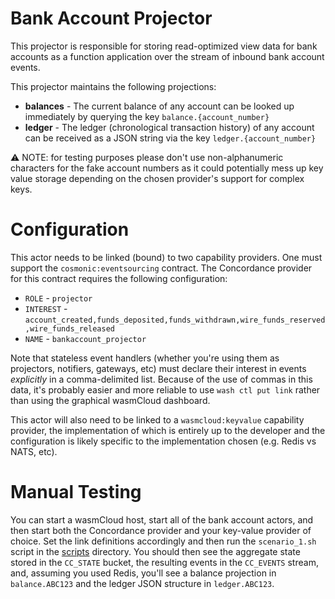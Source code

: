 # Bank Account Projector
This projector is responsible for storing read-optimized view data for bank accounts as a function application over the stream of inbound bank account events.

This projector maintains the following projections:
* **balances** - The current balance of any account can be looked up immediately by querying the key `balance.{account_number}`
* **ledger** - The ledger (chronological transaction history) of any account can be received as a JSON string via the key `ledger.{account_number}`

⚠️ NOTE: for testing purposes please don't use non-alphanumeric characters for the fake account numbers as it could potentially mess up key value storage depending on the chosen provider's support for complex keys.

# Configuration
This actor needs to be linked (bound) to two capability providers. One must support the `cosmonic:eventsourcing` contract. The Concordance provider for this contract requires the following configuration:

* `ROLE` - `projector`
* `INTEREST` - `account_created,funds_deposited,funds_withdrawn,wire_funds_reserved,wire_funds_released`
* `NAME` - `bankaccount_projector`

Note that stateless event handlers (whether you're using them as projectors, notifiers, gateways, etc) must declare their interest in events _explicitly_ in a comma-delimited list. Because of the use of commas in this data, it's probably easier and more reliable to use `wash ctl put link` rather than using the graphical wasmCloud dashboard.

This actor will also need to be linked to a `wasmcloud:keyvalue` capability provider, the implementation of which is entirely up to the developer and the configuration is likely specific to the implementation chosen (e.g. Redis vs NATS, etc).

# Manual Testing
You can start a wasmCloud host, start all of the bank account actors, and then start both the Concordance provider and your key-value provider of choice. Set the link definitions accordingly and then run the `scenario_1.sh` script in the [scripts](../scripts/) directory. You should then see the aggregate state stored in the `CC_STATE` bucket, the resulting events in the `CC_EVENTS` stream, and, assuming you used Redis, you'll see a balance projection in `balance.ABC123` and the ledger JSON structure in `ledger.ABC123`.
